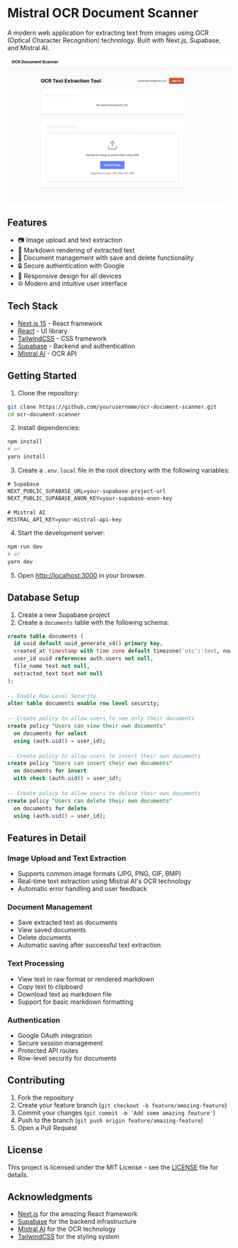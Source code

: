# Mistral OCR Document Scanner

A modern web application for extracting text from images using OCR (Optical Character Recognition) technology. Built with Next.js, Supabase, and Mistral AI.

![OCR Document Scanner Screenshot](/public/images/screenshot.png)

## Features

- 📷 Image upload and text extraction
- 📝 Markdown rendering of extracted text
- 💾 Document management with save and delete functionality
- 🔒 Secure authentication with Google
- 📱 Responsive design for all devices
- 🌐 Modern and intuitive user interface

## Tech Stack

- [Next.js 15](https://nextjs.org/) - React framework
- [React](https://reactjs.org/) - UI library
- [TailwindCSS](https://tailwindcss.com/) - CSS framework
- [Supabase](https://supabase.com/) - Backend and authentication
- [Mistral AI](https://mistral.ai/) - OCR API

## Getting Started

1. Clone the repository:
```bash
git clone https://github.com/yourusername/ocr-document-scanner.git
cd ocr-document-scanner
```

2. Install dependencies:
```bash
npm install
# or
yarn install
```

3. Create a `.env.local` file in the root directory with the following variables:
```env
# Supabase
NEXT_PUBLIC_SUPABASE_URL=your-supabase-project-url
NEXT_PUBLIC_SUPABASE_ANON_KEY=your-supabase-anon-key

# Mistral AI
MISTRAL_API_KEY=your-mistral-api-key
```

4. Start the development server:
```bash
npm run dev
# or
yarn dev
```

5. Open [http://localhost:3000](http://localhost:3000) in your browser.

## Database Setup

1. Create a new Supabase project
2. Create a `documents` table with the following schema:

```sql
create table documents (
  id uuid default uuid_generate_v4() primary key,
  created_at timestamp with time zone default timezone('utc'::text, now()) not null,
  user_id uuid references auth.users not null,
  file_name text not null,
  extracted_text text not null
);

-- Enable Row Level Security
alter table documents enable row level security;

-- Create policy to allow users to see only their documents
create policy "Users can view their own documents"
  on documents for select
  using (auth.uid() = user_id);

-- Create policy to allow users to insert their own documents
create policy "Users can insert their own documents"
  on documents for insert
  with check (auth.uid() = user_id);

-- Create policy to allow users to delete their own documents
create policy "Users can delete their own documents"
  on documents for delete
  using (auth.uid() = user_id);
```

## Features in Detail

### Image Upload and Text Extraction
- Supports common image formats (JPG, PNG, GIF, BMP)
- Real-time text extraction using Mistral AI's OCR technology
- Automatic error handling and user feedback

### Document Management
- Save extracted text as documents
- View saved documents
- Delete documents
- Automatic saving after successful text extraction

### Text Processing
- View text in raw format or rendered markdown
- Copy text to clipboard
- Download text as markdown file
- Support for basic markdown formatting

### Authentication
- Google OAuth integration
- Secure session management
- Protected API routes
- Row-level security for documents

## Contributing

1. Fork the repository
2. Create your feature branch (`git checkout -b feature/amazing-feature`)
3. Commit your changes (`git commit -m 'Add some amazing feature'`)
4. Push to the branch (`git push origin feature/amazing-feature`)
5. Open a Pull Request

## License

This project is licensed under the MIT License - see the [LICENSE](LICENSE) file for details.

## Acknowledgments

- [Next.js](https://nextjs.org/) for the amazing React framework
- [Supabase](https://supabase.com/) for the backend infrastructure
- [Mistral AI](https://mistral.ai/) for the OCR technology
- [TailwindCSS](https://tailwindcss.com/) for the styling system
